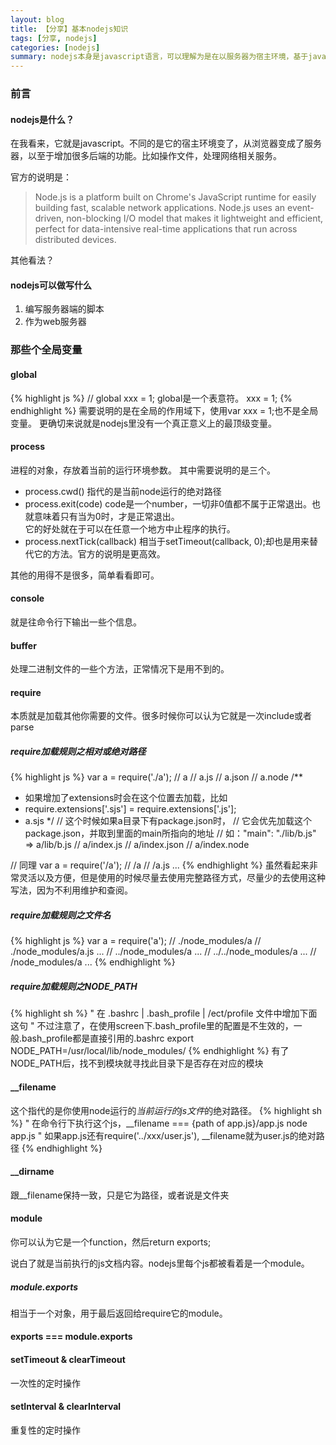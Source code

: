 ```yaml
---
layout: blog
title: 【分享】基本nodejs知识
tags: [分享, nodejs]
categories: [nodejs]
summary: nodejs本身是javascript语言，可以理解为是在以服务器为宿主环境，基于javascript进行的一次扩容
---
```

### 前言

#### nodejs是什么？

在我看来，它就是javascript。不同的是它的宿主环境变了，从浏览器变成了服务器，以至于增加很多后端的功能。比如操作文件，处理网络相关服务。

官方的说明是：

> Node.js is a platform built on Chrome&apos;s JavaScript runtime for easily building fast, scalable network applications. Node.js uses an event-driven, non-blocking I/O model that makes it lightweight and efficient, perfect for data-intensive real-time applications that run across distributed devices.

其他看法？

#### nodejs可以做写什么

1. 编写服务器端的脚本
2. 作为web服务器

### 那些个全局变量

#### global
{% highlight js %}
// global xxx = 1; global是一个表意符。
xxx = 1;
{% endhighlight %}
需要说明的是在全局的作用域下，使用var xxx = 1;也不是全局变量。
更确切来说就是nodejs里没有一个真正意义上的最顶级变量。

#### process
进程的对象，存放着当前的运行环境参数。
其中需要说明的是三个。

* process.cwd() 指代的是当前node运行的绝对路径
* process.exit(code) code是一个number，一切非0值都不属于正常退出。也就意味着只有当为0时，才是正常退出。  
  它的好处就在于可以在任意一个地方中止程序的执行。
* process.nextTick(callback) 相当于setTimeout(callback, 0);却也是用来替代它的方法。官方的说明是更高效。

其他的用得不是很多，简单看看即可。

#### console

就是往命令行下输出一些个信息。

#### buffer

处理二进制文件的一些个方法，正常情况下是用不到的。

#### require

本质就是加载其他你需要的文件。很多时候你可以认为它就是一次include或者parse

##### require加载规则之相对或绝对路径

{% highlight js %}
var a = require('./a');
// a
// a.js
// a.json
// a.node
/**
 * 如果增加了extensions时会在这个位置去加载，比如
 * require.extensions['.sjs'] = require.extensions['.js'];
 * a.sjs
 */
// 这个时候如果a目录下有package.json时，
// 它会优先加载这个package.json，并取到里面的main所指向的地址
// 如："main": "./lib/b.js" => a/lib/b.js
// a/index.js
// a/index.json
// a/index.node

// 同理
var a = require('/a');
// /a
// /a.js
...
{% endhighlight %}
虽然看起来非常灵活以及方便，但是使用的时候尽量去使用完整路径方式，尽量少的去使用这种写法，因为不利用维护和查阅。

##### require加载规则之文件名
{% highlight js %}
var a = require('a');
// ./node_modules/a
// ./node_modules/a.js
...
// ../node_modules/a
...
// ../../node_modules/a
...
// /node_modules/a
...
{% endhighlight %}

##### require加载规则之NODE_PATH

{% highlight sh %}
" 在 .bashrc | .bash_profile | /ect/profile 文件中增加下面这句
" 不过注意了，在使用screen下.bash_profile里的配置是不生效的，一般.bash_profile都是直接引用的.bashrc
export NODE_PATH=/usr/local/lib/node_modules/
{% endhighlight %}
有了NODE_PATH后，找不到模块就寻找此目录下是否存在对应的模块

#### __filename

这个指代的是你使用node运行的*当前运行的js文件*的绝对路径。
{% highlight sh %}
" 在命令行下执行这个js，__filename === {path of app.js}/app.js
node app.js
" 如果app.js还有require('../xxx/user.js'), __filename就为user.js的绝对路径
{% endhighlight %}

#### __dirname

跟__filename保持一致，只是它为路径，或者说是文件夹

#### module

你可以认为它是一个function，然后return exports;

说白了就是当前执行的js文档内容。nodejs里每个js都被看着是一个module。

##### module.exports

相当于一个对象，用于最后返回给require它的module。

#### exports === module.exports

#### setTimeout & clearTimeout

一次性的定时操作

#### setInterval & clearInterval

重复性的定时操作
